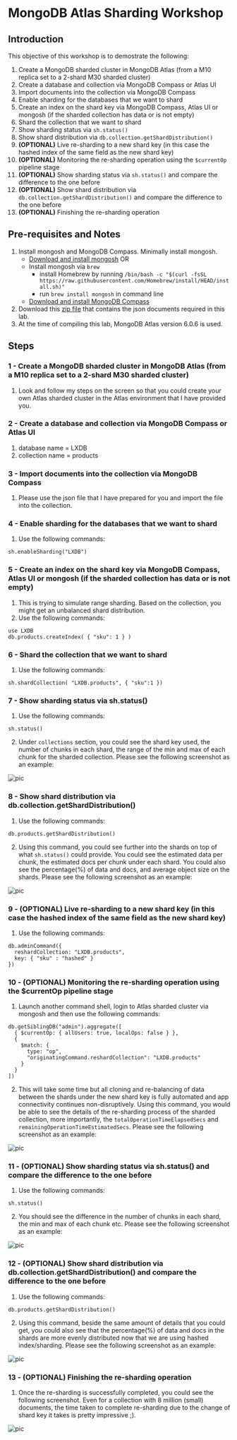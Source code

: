 # MongoDB Atlas Sharding Workshop

## Introduction
This objective of this workshop is to demostrate the following:
1.  Create a MongoDB sharded cluster in MongoDB Atlas (from a M10 replica set to a 2-shard M30 sharded cluster)
2.  Create a database and collection via MongoDB Compass or Atlas UI
3.  Import documents into the collection via MongoDB Compass
4.  Enable sharding for the databases that we want to shard
5.  Create an index on the shard key via MongoDB Compass, Atlas UI or mongosh (if the sharded collection has data or is not empty)
6.  Shard the collection that we want to shard
7.  Show sharding status via `sh.status()`
8.  Show shard distribution via `db.collection.getShardDistribution()`
9.  **(OPTIONAL)** Live re-sharding to a new shard key (in this case the hashed index of the same field as the new shard key)
10.  **(OPTIONAL)** Monitoring the re-sharding operation using the `$currentOp` pipeline stage
11.  **(OPTIONAL)** Show sharding status via `sh.status()` and compare the difference to the one before
12.  **(OPTIONAL)** Show shard distribution via `db.collection.getShardDistribution()` and compare the difference to the one before
13.  **(OPTIONAL)** Finishing the re-sharding operation

## Pre-requisites and Notes
1.  Install mongosh and MongoDB Compass.  Minimally install mongosh.
    - [Download and install mongosh](https://www.mongodb.com/try/download/shell) OR 
    - Install mongosh via `brew`
        - install Homebrew by running `/bin/bash -c "$(curl -fsSL https://raw.githubusercontent.com/Homebrew/install/HEAD/install.sh)"`
        - run `brew install mongosh` in command line 
    - [Download and install MongoDB Compass](https://www.mongodb.com/try/download/compass)
2.  Download this [zip file](https://drive.google.com/file/d/1k63K3BOCm5zunyeyq-oADJdzbDHtCQze/view?usp=sharing) that contains the json documents required in this lab.
3.  At the time of compiling this lab, MongoDB Atlas version 6.0.6 is used.

## Steps

### 1 - Create a MongoDB sharded cluster in MongoDB Atlas (from a M10 replica set to a 2-shard M30 sharded cluster)
1.  Look and follow my steps on the screen so that you could create your own Atlas sharded cluster in the Atlas environment that I have provided you.

### 2 - Create a database and collection via MongoDB Compass or Atlas UI
1.  database name = LXDB
2.  collection name = products

### 3 - Import documents into the collection via MongoDB Compass
1.  Please use the json file that I have prepared for you and import the file into the collection.

### 4 - Enable sharding for the databases that we want to shard
1.  Use the following commands:
```
sh.enableSharding("LXDB")
```

### 5 - Create an index on the shard key via MongoDB Compass, Atlas UI or mongosh (if the sharded collection has data or is not empty)
1.  This is trying to simulate range sharding.  Based on the collection, you might get an unbalanced shard distribution.
2.  Use the following commands:
```
use LXDB
db.products.createIndex( { "sku": 1 } )
```

### 6 - Shard the collection that we want to shard
1.  Use the following commands:
```
sh.shardCollection( "LXDB.products", { "sku":1 })
```

### 7 -  Show sharding status via sh.status()
1.  Use the following commands:
```
sh.status()
```
2.  Under `collections` section, you could see the shard key used, the number of chunks in each shard, the range of the min and max of each chunk for the sharded collection.  Please see the following screenshot as an example:

![pic](pics/sh-status-1.png)

### 8 - Show shard distribution via db.collection.getShardDistribution()
1.  Use the following commands:
```
db.products.getShardDistribution()
```
2.  Using this command, you could see further into the shards on top of what `sh.status()` could provide.  You could see the estimated data per chunk, the estimated docs per chunk under each shard.  You could also see the percentage(%) of data and docs, and average object size on the shards.  Please see the following screenshot as an example:

![pic](pics/getShardDistribution-1.png)

### 9 - **(OPTIONAL)** Live re-sharding to a new shard key (in this case the hashed index of the same field as the new shard key)
1.  Use the following commands:
```
db.adminCommand({
  reshardCollection: "LXDB.products",
  key: { "sku" : "hashed" }
})
```

### 10 - **(OPTIONAL)** Monitoring the re-sharding operation using the $currentOp pipeline stage
1.  Launch another command shell, login to Atlas sharded cluster via mongosh and then use the following commands:
```
db.getSiblingDB("admin").aggregate([
  { $currentOp: { allUsers: true, localOps: false } },
  {
    $match: {
      type: "op",
      "originatingCommand.reshardCollection": "LXDB.products"
    }
  }
])
```
2.  This will take some time but all cloning and re-balancing of data between the shards under the new shard key is fully automated and app connectivity continues non-disruptively.  Using this command, you would be able to see the details of the re-sharding process of the sharded collection, more importantly, the `totalOperationTimeElapsedSecs` and `remainingOperationTimeEstimatedSecs`.  Please see the following screenshot as an example:

![pic](pics/monitoring-resharding-1.png)

### 11 - **(OPTIONAL)** Show sharding status via sh.status() and compare the difference to the one before
1.  Use the following commands:
```
sh.status()
```
2.  You should see the difference in the number of chunks in each shard, the min and max of each chunk etc.  Please see the following screenshot as an example:

![pic](pics/sh-status-2.png)

### 12 - **(OPTIONAL)** Show shard distribution via db.collection.getShardDistribution() and compare the difference to the one before
1.  Use the following commands:
```
db.products.getShardDistribution()
```
2.  Using this command, beside the same amount of details that you could get, you could also see that the percentage(%) of data and docs in the shards are more evenly distributed now that we are using hashed index/sharding.  Please see the following screenshot as an example:

![pic](pics/getShardDistribution-2.png)

### 13 - **(OPTIONAL)** Finishing the re-sharding operation
1.  Once the re-sharding is successfully completed, you could see the following screenshot.  Even for a collection with 8 million (small) documents, the time taken to complete re-sharding due to the change of shard key it takes is pretty impressive ;). 

![pic](pics/finish-resharding-1.png)





